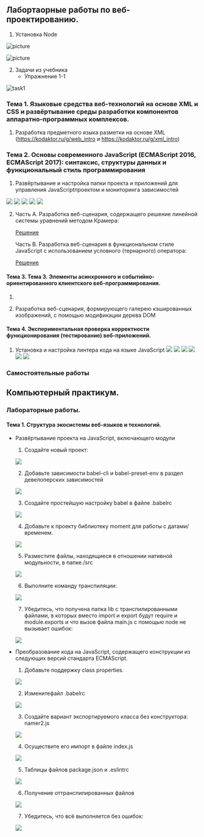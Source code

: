 

## Лабортаорные работы по веб-проектированию.

1. Установка Node

![picture](node_installation.png)

![picture](node_installation1.png)

2. Задачи из учебника
   * Упражнение 1-1
   
  ![task1](hello_world.jpg)

### Тема 1. Языковые средства веб-технологий на основе XML и CSS и развёртывание среды разработки компонентов аппаратно-программных комплексов.

   1. Разработка предметного языка разметки на основе XML (https://kodaktor.ru/g/web_intro и https://kodaktor.ru/g/xml_intro)  
  
### Тема 2. Основы современного JavaScript (ECMAScript 2016, ECMAScript 2017): синтаксис, структуры данных и функциональный стиль программирования
   1. Развёртывание и настройка папки проекта и приложений для управления JavaScriptпроектом и мониторинга зависимостей
   
   ![](theme2/labproj11.jpg)
   ![](theme2/labproj12.jpg)
   ![](theme2/labproj13.jpg)
   ![](theme2/labproj14.jpg)
   ![](theme2/labproj15.jpg)
   
   2. Часть А. Разработка веб-сценария, содержащего решение линейной системы уравнений методом Крамера:
   
      [Решение](https://kodaktor.ru/task_20d17)
      
      Часть B. Разработка веб-сценария в функциональном стиле JavaScript с использованием условного (тернарного) оператора:
      
      [Решение](https://kodaktor.ru/ternary_30c2c)
      
#### Тема 3. Тема 3. Элементы асинхронного и событийно-ориентированного клиентского веб-программирования.
 
   1. 
   
   2. Разработка веб-сценария, формирующего галерею кэшированных изображений, с помощью модификации дерева DOM
    
#### Тема 4. Экспериментальная проверка корректности функционирования (тестирование) веб-приложений.

   1.  Установка и настройка линтера кода на языке JavaScript
   ![](theme4/linter/theme4lab11.jpg)
   ![](theme4/linter/theme4lab12.jpg)
   ![](theme4/linter/theme4lab13.jpg)
   ![](theme4/linter/theme4lab14.jpg)
   ![](theme4/linter/theme4lab15.jpg)
   ![](theme4/linter/theme4lab16.jpg)
    
### Самостоятельные работы

      

## Компьютерный практикум.

### Лабораторные работы.

#### Тема 1. Структура экосистемы веб-языков и технологий.

- Развёртывание проекта на JavaScript, включающего модули
   1. Создайте новый проект:
   
   ![](lab1nameproject.png)
   
   2. Добавьте зависимости babel-cli и babel-preset-env в раздел девелоперских зависимостей
   
   ![](lab1bable.png)
   
   3. Создайте простейшую настройку babel в файле .babelrc
   
   ![](lab1echo.png)
   
   4. Добавьте к проекту библиотеку moment для работы с датами/временем.
   
   ![](lab1moment.png)
   
   5. Разместите файлы, находящиеся в отношении нативной модульности, в папке./src
   
   ![](lab1mainsrc.png)
   
   6. Выполните команду транспиляции:
   
   ![](lab1build.png)
   
   7. Убедитесь, что получена папка lib с транспилированными файлами, в которых вместо  import и export будут require и module.exports и что вызов файла main.js с помощью node не вызывает ошибок:
   
   ![](lab1lib.png)
   
- Преобразование кода на JavaScript,  содержащего конструкции из следующих версий стандарта ECMAScript.

   1. Добавьте поддержку class properties.
   
   ![](lab2/lab2properties.png)
   
   2. Изменитефайл .babelrc
   
   ![](lab2/lab2babelrc.png)
   
   3. Создайте вариант экспортируемого класса без конструктора: namer2.js
   
   ![](lab2/lab2namer2.png)
   
   4. Осуществите его импорт в файле index.js
   
   ![](lab2/lab2index.png)
   
   5. Таблицы файлов package.json и .eslintrc
   
   ![](lab2/lab2package.png)
   
   6. Получение оттранспилированных файлов
   
   ![](lab2/lab2build.png)
   
   7. Убедитесь, что всё выполняется без ошибок:
   
   ![](lab2/lab2check.png)
   
  
